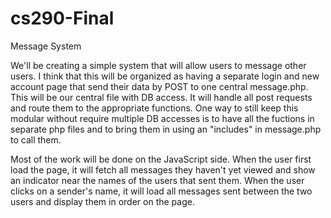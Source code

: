 # cs290-Final
Message System

We'll be creating a simple system that will allow users to message other users.  I think that this will be organized as having a separate login and new account page that send their data by POST to one central message.php.  This will be our central file with DB access.  It will handle all post requests and route them to the appropriate functions.  One way to still keep this modular without require multiple DB accesses is to have all the fuctions in separate php files and to bring them in using an "includes" in message.php to call them.

Most of the work will be done on the JavaScript side.  When the user first load the page, it will fetch all messages they haven't yet viewed and show an indicator near the names of the users that sent them.  When the user clicks on a sender's name, it will load all messages sent between the two users and display them in order on the page.
